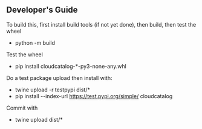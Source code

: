## Developer's Guide

To build this, first install build tools (if not yet done), then build, then test the wheel

* python -m build

Test the wheel
* pip install cloudcatalog-*-py3-none-any.whl

Do a test package upload then install with:

* twine upload -r testpypi dist/*
* pip install --index-url https://test.pypi.org/simple/ cloudcatalog


Commit with

* twine upload dist/*
